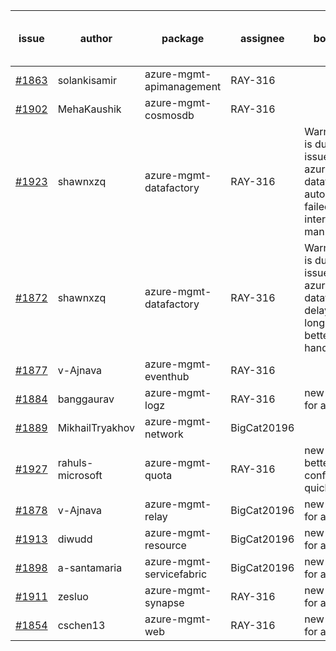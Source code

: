 | issue | author | package | assignee | bot advice | created date of issue | delay from created date |
| ------ | ------ | ------ | ------ | ------ | ------ | :-----: |
| [#1863](https://github.com/Azure/sdk-release-request/issues/1863) | solankisamir | azure-mgmt-apimanagement | RAY-316 |   | 2021-08-19 | 16 |
| [#1902](https://github.com/Azure/sdk-release-request/issues/1902) | MehaKaushik | azure-mgmt-cosmosdb | RAY-316 |   | 2021-08-30 | 5 |
| [#1923](https://github.com/Azure/sdk-release-request/issues/1923) | shawnxzq | azure-mgmt-datafactory | RAY-316 | Warning:There is duplicated issue for azure-mgmt-datafactory. auto reply failed, Please intervene manually !! | 2021-09-03 | 1 |
| [#1872](https://github.com/Azure/sdk-release-request/issues/1872) | shawnxzq | azure-mgmt-datafactory | RAY-316 | Warning:There is duplicated issue for azure-mgmt-datafactory. delay for a long time and better to handle now. | 2021-08-20 | 15 |
| [#1877](https://github.com/Azure/sdk-release-request/issues/1877) | v-Ajnava | azure-mgmt-eventhub | RAY-316 |   | 2021-08-20 | 15 |
| [#1884](https://github.com/Azure/sdk-release-request/issues/1884) | banggaurav | azure-mgmt-logz | RAY-316 | new comment for author. | 2021-08-24 | 11 |
| [#1889](https://github.com/Azure/sdk-release-request/issues/1889) | MikhailTryakhov | azure-mgmt-network | BigCat20196 |   | 2021-08-26 | 9 |
| [#1927](https://github.com/Azure/sdk-release-request/issues/1927) | rahuls-microsoft | azure-mgmt-quota | RAY-316 | new issue and better to confirm quickly. | 2021-09-03 | 1 |
| [#1878](https://github.com/Azure/sdk-release-request/issues/1878) | v-Ajnava | azure-mgmt-relay | BigCat20196 | new comment for author. | 2021-08-20 | 15 |
| [#1913](https://github.com/Azure/sdk-release-request/issues/1913) | diwudd | azure-mgmt-resource | BigCat20196 | new comment for author. | 2021-09-02 | 2 |
| [#1898](https://github.com/Azure/sdk-release-request/issues/1898) | a-santamaria | azure-mgmt-servicefabric | BigCat20196 | new comment for author. | 2021-08-30 | 5 |
| [#1911](https://github.com/Azure/sdk-release-request/issues/1911) | zesluo | azure-mgmt-synapse | RAY-316 | new comment for author. | 2021-09-02 | 2 |
| [#1854](https://github.com/Azure/sdk-release-request/issues/1854) | cschen13 | azure-mgmt-web | RAY-316 | new comment for author. | 2021-08-12 | 23 |
